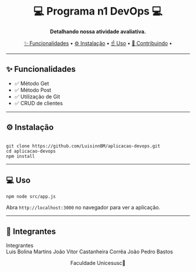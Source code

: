 <!-- README.md -->

<h1 align="center">💻 Programa n1 DevOps 💻</h1>

<p align="center">
  <strong>Detalhando nossa atividade avaliativa.</strong>
</p>

<p align="center">
  <a href="#features">✨ Funcionalidades</a> •
  <a href="#instalacao">⚙️ Instalação</a> •
  <a href="#uso">☝️ Uso</a> •
  <a href="#contribuindo">🤝 Contribuindo</a> •

</p>

<hr>

<h2 id="features">✨ Funcionalidades</h2>
<ul>
  <li>✅ Método Get</li>
  <li>✅ Método Post</li>
  <li>✅ Utilização de Git</li>
  <li>✅ CRUD de clientes</li>
</ul>

<hr>

<h2 id="instalacao">⚙️ Instalação</h2>
<pre><code>
git clone https://github.com/LuisinnBM/aplicacao-devops.git
cd aplicacao-devops
npm install
</code></pre>

<hr>

<h2 id="uso">💻 Uso</h2>
<pre><code>npm node src/app.js</code></pre>
<p>Abra <code>http://localhost:3000</code> no navegador para ver a aplicação.</p>

<hr>

<h2 id="contribuindo">🤝 Integrantes</h2>
<p>
Integrantes<br>
Luis Bolina Martins
João Vitor Castanheira Corrêa
João Pedro Bastos
</p>


<p align="center">
  Faculdade Unicesusc🏦
</p>

